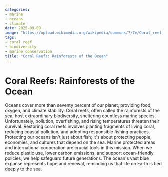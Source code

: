 ```yaml
---
categories:
- marine
- oceans
- climate
date: 2025-09-09
image: "https://upload.wikimedia.org/wikipedia/commons/7/7e/Coral_reef_in_Palau.jpg"
tags:
- coral reef
- biodiversity
- marine conservation
title: "Coral Reefs: Rainforests of the Ocean"
---
```


# Coral Reefs: Rainforests of the Ocean

Oceans cover more than seventy percent of our planet, providing food,
oxygen, and climate stability. Coral reefs, often called the rainforests
of the sea, host extraordinary biodiversity, sheltering countless marine
species. Unfortunately, pollution, overfishing, and rising temperatures
threaten their survival. Restoring coral reefs involves planting
fragments of living coral, reducing coastal pollution, and adopting
responsible fishing practices. Protecting our oceans isn't just about
fish; it's about protecting people, economies, and cultures that depend
on the sea. Marine protected areas and international cooperation are
crucial tools in this mission. When we reduce plastic use, lower carbon
emissions, and support ocean-friendly policies, we help safeguard future
generations. The ocean's vast blue expanse represents hope and renewal,
reminding us that life on Earth is tied deeply to the sea.

